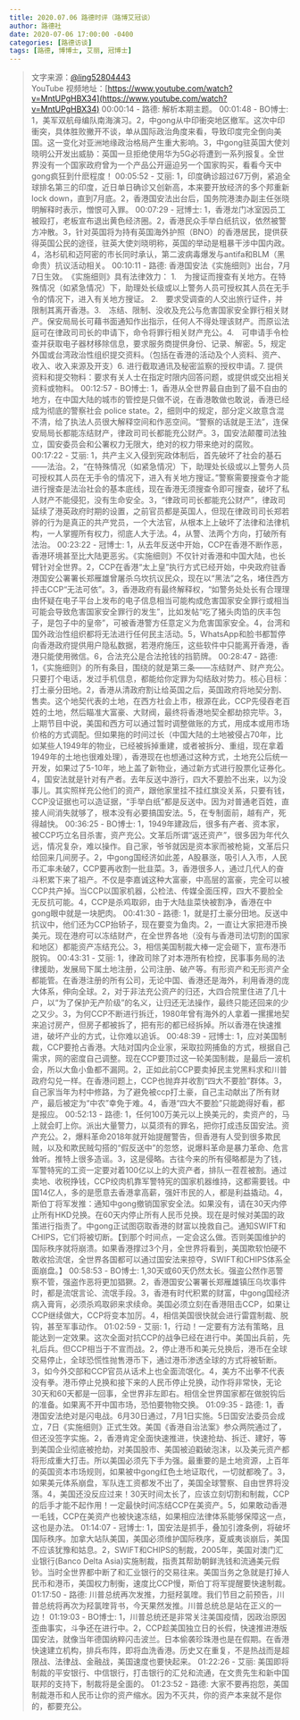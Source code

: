 ```yaml
---
title: 2020.07.06 路德时评（路博艾冠谈）
author: 路德社
date: 2020-07-06 17:00:00 -0400
categories: [路德访谈]
tags: [路德, 博博士, 艾丽, 冠博士]
---
```


> 文字来源：[@ling52804443](https://twitter.com/ling52804443)  
> YouTube 视频地址：[https://www.youtube.com/watch?v=MntUPgHBX34](https://www.youtube.com/watch?v=MntUPgHBX34)
00:00:14 - 路德: 解析本期主题。
00:01:48 - BO博士: 1，美军双航母编队南海演习。2，中gong从中印衝突地区撤军。这次中印衝突，具体胜败撇开不谈，单从国际政治角度来看，导致印度完全倒向美国。这一变化对亚洲地缘政治格局产生重大影响。3，中gong驻英国大使刘晓明公开发出威胁：英国一旦拒绝使用华为5G必将遭到一系列报复。全世界没有一个国家政府曾为一个产品公开逼迫另一个国家购买，看看今天中gong疯狂到什麽程度！
00:05:52 - 艾丽: 1，印度确诊超过67万例，紧追全球排名第三的印度，近日单日确诊又创新高，本来要开放经济的多个邦重新lock down，直到7月底。2，香港国安法出台后，国务院港澳办副主任张晓明解释时表示，憎恨可入罪。
00:07:29 - 冠博士: 1，香港龙门冰室因员工被殴打，老板宣布退出黄色经济圈。2，香港民众手举白纸抗议，依然被警方冲散。3，针对英国将为持有英国海外护照（BNO）的香港居民，提供获得英国公民的途径，驻英大使刘晓明称，英国的举动是粗暴干涉中国内政。4，洛杉矶和迈阿密的市长同时承认，第二波病毒爆发与antifa和BLM（黑命贵）抗议活动相关。
00:10:11 - 路德: 香港国安法《实施细则》出台，7月7日生效。　《实施细则》具有法律效力： 1.　为搜证而搜查有关地方。在特殊情况（如紧急情况）下，助理处长级或以上警务人员可授权其人员在无手令的情况下，进入有关地方搜证。 2.　要求受调查的人交出旅行证件，并限制其离开香港。3.　冻结、限制、没收及充公与危害国家安全罪行相关财产。保安局局长可藉书面通知作出指示，任何人不得处理该财产。而原讼法庭可在律政司司长的申请下，命令将罪行相关财产充公。4.　可申请手令检查并获取电子器材移除信息，要求服务商提供身份、记录、解密。5，规定外国或台湾政治性组织提交资料。（包括在香港的活动及个人资料、资产、收入、收入来源及开支）6. 进行截取通讯及秘密监察的授权申请。7. 提供资料和提交物料：要求有关人士在指定时限内回答问题，或提供或交出相关资料或物料。
00:12:57 - BO博士: 1，香港从全世界最自由到了最不自由的地方，在中国大陆的城市的管控是只做不说，在香港敢做也敢说，香港已经成为彻底的警察社会 police state。2，细则中的规定，部分定义故意含混不清，给了执法人员很大解释空间和作恶空间。“警察的话就是王法”，连保安局局长都能冻结财产，律政司司长都能充公财产。3，国安法颠覆司法独立，国安委员会和公署权力无限大，绝对的权力带来绝对的腐败。
00:17:22 - 艾丽: 1，共产主义入侵到宪政体制后，首先破坏了社会的基石——法治。2，“在特殊情况（如紧急情况）下，助理处长级或以上警务人员可授权其人员在无手令的情况下，进入有关地方搜证。”警察需要搜查令才能进行搜查是法治社会的基本底线，现在香港无须搜查令即可搜查，破坏了私人财产不能侵犯，没有生命安全。3，“律政司司长都能充公财产”，律政司延续了港英政府时期的设置，之前官员都是英国人，但现在律政司司长郑若骅的行为是真正的共产党员，一个大法官，从根本上上破坏了法律和法律机构，一人掌握所有权力，彻底人大于法。4，从警、法两个方向，打破所有法治。
00:23:22 - 冠博士: 1，从去年反送中开始，CCP在香港不断作恶，香港环境甚至比大陆更恶劣。《实施细则》不仅针对香港和中国大陆，也长臂针对全世界。2，CCP在香港“太上皇”执行方式已经开始，中央政府驻香港国安公署署长郑雁雄曾屠杀乌坎抗议民众，现在以“黑法”之名，堵住西方抨击CCP“无法可依”。3，香港政府有最终解释权，“如警务处处长有合理理由怀疑在电子平台上发布的电子信息相当可能构成危害国家安全罪行或相当可能会导致危害国家安全罪行的发生”，比如发帖“吃了猪头肉馅的庆丰包子，是包子中的皇帝”，可被香港警方任意定义为危害国家安全。4，台湾和国外政治性组织都将无法进行任何民主活动。5，WhatsApp和脸书都暂停向香港政府提供用户隐私数据，若港府施压，这些软件中只能离开香港，香港只能使用微信。6，合法充公是合法抢钱的挡箭牌。
00:28:47 - 路德: 1，《实施细则》的所有条目，围绕的就是第三条——冻结财产、财产充公。只要打个电话，发过手机信息，都能给你定罪为勾结敌对势力。核心目标：打土豪分田地。2，香港从清政府割让给英国之后，英国政府将地契分割、售卖。这个地契代表的土地，在西方社会上市，根源在此，CCP先侵吞老百姓的土地，然后瞄准大富豪、大财阀，最终将香港地契全都劫掠完毕。3，上期节目中说，美国和西方可以通过暂时调整做账的方式，用成本或用市场价格的方式调配。但如果拖的时间过长（中国大陆的土地被侵占70年，比如某些人1949年的物业，已经被拆掉重建，或者被拆分、重组，现在拿着1949年的土地也很难处理），香港现在也想通过这种方式，土地充公后统一开发，如果过了5-10年，地上盖了新物业，通过新方式进行股票化证券化。4，国安法就是针对有产者。去年反送中游行，四大不要脸不出来，以为没事儿。其实照样充公他们的资产，跟他家里挂不挂红旗没关系，只要有钱，CCP没证据也可以造证据，“手举白纸”都是反送中。因为对普通老百姓，直接人间消失就够了，根本没有必要搞国安法。5，在专制面前，越有产，死得越快。
00:36:25 - BO博士: 1，1949年建政后，很多有产者、资本家，被CCP巧立名目杀害，资产充公。文革后所谓“返还资产”，很多因为年代久远，情况复杂，难以操作。自己家，爷爷就因是资本家而被枪毙，文革后只给回来几间房子。2，中gong国经济如此差，A股暴涨，吸引人入市，人民币汇率未破7，CCP要再收割一批韭菜。3，香港很多人，通过几代人的奋斗积累下来了祖产。不仅是李嘉诚这种大富豪，中高层的富豪，完全可以被CCP共产掉。当CCP以国家机器，公检法、传媒全面压榨，四大不要脸全无反抗可能。4，CCP是杀鸡取卵，由于大陆韭菜快被割净，香港在中gong眼中就是一块肥肉。
00:41:30 - 路德: 1，就是打土豪分田地。反送中抗议中，他们还为CCP抬轿子，现在要变为鱼肉。2，一直让大家把港币换美元。现在港府可以冻结财产，在全世界各地（没有与香港司法切割的国家和地区）都能资产冻结充公。3，相信美国制裁大棒一定会砸下，宣布港币脱钩。
00:43:31 - 艾丽: 1，律政司除了对本港所有检控，民事事务局的法律援助，发展局下属土地注册，公司注册、破产等。有形资产和无形资产全都能管。在香港注册的所有公司，无论中国、香港还是海外，利用香港的庞大体系，伸向全球。2，对于非法充公资产的归还，大四合院里住进了几十户，以“为了保护无产阶级”的名义，让归还无法操作，最终只能还回来的少之又少。3，为何CCP不断进行拆迁，1980年曾有海外的人拿着一摞摞地契来追讨房产，但房子都被拆了，把有形的都已经拆掉。所以香港在快速推进，破坏产业的方式，让你难以追诉。
00:48:39 - 冠博士: 1，应对美国制裁，CCP要抢占香港。大陆对国内企业家，采取拉网捕鱼的方式，根据自己需求，网的密度自己调整。现在CCP要顶过这一轮美国制裁，是最后一波机会，所以大鱼小鱼都不漏网。2，正如此前CCP要卖掉民主党黑料求和川普政府勾兑一样。在香港问题上，CCP也抛弃并收割“四大不要脸”群体。3，自己家当年为村中修路，为了避免被ccp打土豪，自己主动献出了所有财产，最后被定为“中农”幸免于难。4，香港“四大不要脸”只能跪得好看，都是报应。
00:52:13 - 路德: 1，任何100万美元以上换美元的，卖资产的，马上就会盯上你。派出大量警力，以莫须有的罪名，把你打成违反国安法。资产充公。2，爆料革命2018年就开始提醒警告，但香港有人受到很多欺民贼，以及和欺民贼勾搭的“假反送中”的忽悠，说爆料革命是暴力革命、危言耸听。推特上很多造谣。3，这是侵略。古往今来的所有侵略都是为了钱，军警特宪的工资一定要对着100亿以上的大资产者，排队一茬茬被割。通过卖地、收税挣钱，CCP绞肉机靠军警特宪的国家机器维持，这都需要钱。中国14亿人，多的是愿意去香港拿高薪，强奸市民的人，都是利益撬动。4，斯伯丁将军发推：通知中gong撤销国家安全法。如果没有，请在30天内停止所有HKD兑换。在60天内停止所有人民币兑换。现在是时候对美国的政策进行指责了。中gong正试图窃取香港的财富以挽救自己。通知SWIFT和CHIPS，它们将被切断。【到那个时间点，一定会这么做。否则美国维护的国际秩序就将崩溃。如果香港撑过3个月，全世界将看到，美国欺软怕硬不敢收拾流氓，全世界各国都可以通过国安法来掠夺，SWIFT和CHIPS体系全面崩盘。】
00:58:53 - BO博士: 1,30天或60天仍然太长。强盗公然作恶警察不管，强盗作恶将更加猖獗。2，香港国安公署署长郑雁雄镇压乌坎事件时，都是流氓言论、流氓手段。3，香港有时代积累的财富，中gong国经济病入膏肓，必须杀鸡取卵来求续命。美国必须立刻在香港阻击CCP，如果让CCP继续做大，CCP将变本加厉。4，相信美国很快就会进行雷霆制裁、脱钩，甚至军事动作。
01:02:59 - 艾丽: 1，行动！一定要有方法有策略，且能达到一定效果。这次全面对抗CCP的战争已经在进行中。美国出兵前，先礼后兵。但CCP相当于不宣而战。2，停止港币和美元兑换后，港币在全球交易停止，全球恐慌性抛售港币下，通过港币渗透全球的方式将被斩断。3，如今外交部和CCP官员从话术上也全面流氓化。4，美方不出拳不代表没有拳。港币停止兑换和接下来的人民币停止兑换，动作将非常快，无论30天和60天都是一回事，全世界非左即右。相信全世界国家都在做脱钩后的准备。如果离不开中国市场，恐怕要物物交换。
01:09:35 - 路德: 1，香港国安法绝对是闪电战。6月30日通过，7月1日实施。5日国安法委员会成立，7日《实施细则》正式生效。美国《香港自治法案》参众两院通过了，但还没签字实施。2，香港肯定全面快速推进，快速抢劫、拆迁、建好，等到美国企业彻底被抢劫，对美国股市、美国被迫戳破泡沫，以及美元资产都将形成重大打击。所以美国必须先下手为强。最重要的是土地资源，上百年的英国资本市场规则，如果被中gong红色土地证取代，一切就都晚了。3，如果美元体系崩盘，军队连工资都发不出了，美国全球警察、自由世界将没落。4，美国还没反应过来！30天时间太长了，应该立刻切割和制裁，CCP的后手才能不起作用！一定最快时间冻结CCP在美资产。5，如果敢动香港一毛钱，CCP在美资产也被快速冻结，如果相应法律体系能够保障这一点，这也是办法。
01:14:07 - 冠博士: 1，国安法是抓手，叠加引渡条例，将破坏国际秩序。加拿大站队美国，美国必须维护国际秩序，夏威夷谈崩后，美国不应该犹豫和姑息。2，SWIFT和CHIPS的制裁，2005年，美国对澳门汇业银行(Banco Delta Asia)实施制裁，指责其帮助朝鲜洗钱和流通美元假钞。当时全世界都中断了和汇业银行的交易往来。美国当务之急就是打掉人民币和港币，美国权力制衡，速度比CCP慢，斯伯丁将军提醒要快速制裁。
01:17:50 - 路德: 川普总统再次发推，力挺羟氯喹。我们节目之前预告，川普总统将再次为羟氯喹背书，今天果然发推。川普总统总是站在正义的一边！
01:19:03 - BO博士: 1，川普总统还是非常关注美国疫情，因政治原因歪曲事实，斗争还在进行中。2，CCP趁美国独立日的长假，快速推进港版国安法，就像当年德国纳粹闪击波兰。日本偷袭珍珠港也是在假期。在香港快速建立机构，排兵布阵，即将血洗香港。历史又在重复，不是热战而是超限战、法律战、金融战，美国速度也要快起来。
01:22:26 - 艾丽: 美国即将制裁的平安银行、中信银行，打击银行的汇兑和流通，在文贵先生和新中国联邦的支持下，制裁将是全面的。
01:23:52 - 路德: 大家不要再抱怨，美国制裁港币和人民币让你的资产缩水。因为不灭共，你的资产本来就不是你的，都要充公。

